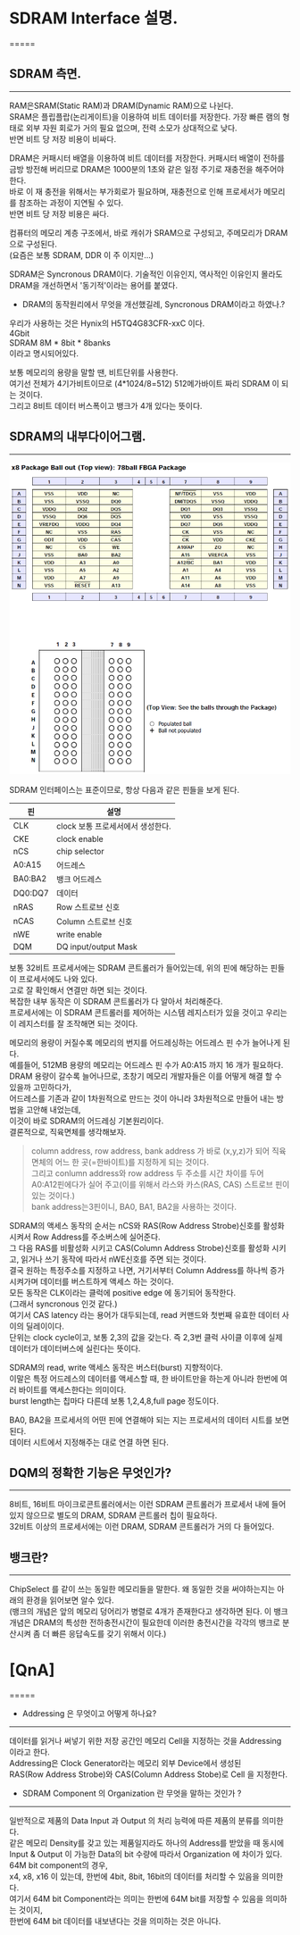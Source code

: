 # SDRAM Interface 설명.
=====

## SDRAM 측면.
-----
RAM은SRAM(Static RAM)과 DRAM(Dynamic RAM)으로 나뉜다.  
SRAM은 플립플랍(논리게이트)을 이용하여 비트 데이터를 저장한다. 가장 빠른 램의 형태로 외부 자원 회로가 거의 필요 없으며, 전력 소모가 상대적으로 낮다.  
반면 비트 당 저장 비용이 비싸다.  
  
DRAM은 커패시터 배열을 이용하여 비트 데이터를 저장한다. 커패시터 배열이 전하를 금방 방전해 버리므로 DRAM은 1000분의 1초와 같은 일정 주기로 재충전을 해주어야 한다.  
바로 이 재 충전을 위해서는 부가회로가 필요하며, 재충전으로 인해 프로세서가 메모리를 참조하는 과정이 지연될 수 있다.  
반면 비트 당 저장 비용은 싸다.  
  
컴퓨터의 메모리 계층 구조에서, 바로 캐쉬가 SRAM으로 구성되고, 주메모리가 DRAM으로 구성된다.  
(요즘은 보통 SDRAM, DDR 이 주 이지만...)  
  
SDRAM은 Syncronous DRAM이다. 기술적인 이유인지, 역사적인 이유인지 몰라도 DRAM을 개선하면서 '동기적'이라는 용어를 붙였다.   
  
- DRAM의 동작원리에서 무엇을 개선했길레, Syncronous DRAM이라고 하였나.?  
  
 우리가 사용하는 것은 Hynix의 H5TQ4G83CFR-xxC 이다.  
 4Gbit  
 SDRAM 8M * 8bit * 8banks  
 이라고 명시되어있다.   
   
 보통 메모리의 용량을 말할 땐, 비트단위를 사용한다.  
 여기선 전체가 4기가비트이므로 (4*1024/8=512) 512메가바이트 짜리 SDRAM 이 되는 것이다.  
 그리고 8비트 데이터 버스폭이고 뱅크가 4개 있다는 뜻이다.   
  
## SDRAM의 내부다이어그램.   
-----  
![](./image/SDRAM_INTERFACE.png)  
  
SDRAM 인터페이스는 표준이므로, 항상 다음과 같은 핀들을 보게 된다.   
  
| 핀       | 설명                              |
|----------|-----------------------------------|
| CLK      | clock 보통 프로세서에서 생성한다. |
| CKE      | clock enable                      |
| nCS      | chip selector                     |
| A0:A15   | 어드레스                          |
| BA0:BA2  | 뱅크 어드레스                     |
| DQ0:DQ7  | 데이터                            |
| nRAS     | Row 스트로브 신호                 |
| nCAS     | Column 스트로브 신호              |
| nWE      | write enable                      |
| DQM      | DQ input/output Mask              |
  
보통 32비트 프로세서에는 SDRAM 콘트롤러가 들어있는데, 위의 핀에 해당하는 핀들이 프로세서에도 나와 있다.   
고로 잘 확인해서 연결만 하면 되는 것이다.   
복잡한 내부 동작은 이 SDRAM 콘트롤러가 다 알아서 처리해준다.  
프로세서에는 이 SDRAM 콘트롤러를 제어하는 시스템 레지스터가 있을 것이고 우리는 이 레지스터를 잘 조작해면 되는 것이다.  
  
메모리의 용량이 커질수록 메모리의 번지를 어드레싱하는 어드레스 핀 수가 늘어나게 된다.  
예를들어, 512MB 용량의 메모리는 어드레스 핀 수가 A0:A15 까지 16 개가 필요하다.  
DRAM 용량이 갈수록 늘어나므로, 초창기 메모리 개발자들은 이를 어떻게 해결 할 수 있을까 고민하다가,  
어드레스를 기존과 같이 1차원적으로 만드는 것이 아니라 3차원적으로 만들어 내는 방법을 고안해 내었는데,   
이것이 바로 SDRAM의 어드레싱 기본원리이다.  
결론적으로, 직육면체를 생각해보자.  
  
> column address, row address, bank address 가 바로 (x,y,z)가 되어 직육면체의 어느 한 곳(=한바이트)를 지정하게 되는 것이다.  
> 그리고 conlumn address와 row address 두 주소를 시간 차이를 두어 A0:A12핀에다가 실어 주고(이를 위해서 라스와 카스(RAS, CAS) 스트로브 핀이 있는 것이다.)  
> bank address는3핀이니, BA0, BA1, BA2을 사용하는 것이다.  
  

SDRAM의 액세스 동작의 순서는 nCS와 RAS(Row Address Strobe)신호를 활성화 시켜서 Row Address를 주소버스에 실어준다.  
그 다음 RAS를 비활성화 시키고 CAS(Column Address Strobe)신호를 활성화 시키고, 읽거나 쓰기 동작에 따라서 nWE신호를 주면 되는 것이다.  
결국 원하는 특정주소를 지정하고 나면, 거기서부터 Column Address를 하나씩 증가시켜가며 데이터를 버스트하게 액세스 하는 것이다.  
모든 동작은 CLK이라는 클럭에 positive edge 에 동기되어 동작한다.   
(그래서 syncronous 인것 같다.)   
여기서 CAS latency 라는 용어가 대두되는데, read 커맨드와 첫번째 유효한 데이터 사이의 딜레이이다.   
단위는 clock cycle이고, 보통 2,3의 값을 갖는다. 즉 2,3번 클럭 사이클 이후에 실제 데이터가 데이터버스에 실린다는 뜻이다.   
  
SDRAM의 read, write 액세스 동작은 버스터(burst) 지향적이다.   
이말은 특정 어드레스의 데이터를 액세스할 때, 한 바이트만을 하는게 아니라 한번에 여러 바이트를 액세스한다는 의미이다.   
burst length는 칩마다 다른데 보통 1,2,4,8,full page 정도이다.   
  

BA0, BA2을 프로세서의 어떤 핀에 연결해야 되는 지는 프로세서의 데이터 시트를 보면 된다.   
데이터 시트에서 지정해주는 대로 연결 하면 된다.   

## DQM의 정확한 기능은 무엇인가?   
-----  
8비트, 16비트 마이크로콘트롤러에서는 이런 SDRAM 콘트롤러가 프로세서 내에 들어있지 않으므로 별도의 DRAM, SDRAM 콘트롤러 칩이 필요하다.  
32비트 이상의 프로세서에는 이런 DRAM, SDRAM 콘트롤러가 거의 다 들어있다.   

## 뱅크란?  
-----  
ChipSelect 를 같이 쓰는 동일한 메모리들을 말한다. 왜 동일한 것을 써야하는지는 아래의 환경을 읽어보면 알수 있다.   
(뱅크의 개념은 앞의 메모리 덩어리가 병렬로 4개가 존재한다고 생각하면 된다. 이 뱅크 개념은 DRAM의 특성한 전하충전시간이 필요한데 이러한 충전시간을 각각의 뱅크로 분산시켜 좀 더 빠른 응답속도를 갖기 위해서 이다.)  



# [QnA]
=====

- Addressing 은 무엇이고 어떻게 하나요?
-----
 데이터를 읽거나 써넣기 위한 저장 공간인 메모리 Cell을 지정하는 것을 Addressing 이라고 한다.  
 Addressing은 Clock Generator라는 메모리 외부 Device에서 생성된   
 RAS(Row Address Strobe)와 CAS(Column Address Stobe)로 Cell 을 지정한다.   

- SDRAM Component 의 Organization 란 무엇을 말하는 것인가 ? 
-----
 일반적으로 제품의 Data Input 과 Output 의 처리 능력에 따른 제품의 분류를 의미한다.  
 같은 메모리 Density를 갖고 있는 제품일지라도 하나의 Address를 받았을 때 동시에  
 Input & Output 이 가능한 Data의 bit 수량에 따라서 Organization 에 차이가 있다.  
 64M bit component의 경우,  
 x4, x8, x16 이 있는데, 한번에 4bit, 8bit, 16bit의 데이터를 처리할 수 있음을 의미한다.  
 여기서 64M bit Component라는 의미는 한번에 64M bit를 저장할 수 있음을 의미하는 것이지,   
 한번에 64M bit 데이터를 내보낸다는 것을 의미하는 것은 아니다.  
